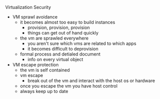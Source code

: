 Virtualization Security

* VM sprawl avoidance 
	* it becomes almost too easy to build instances 
		* provision, provision, provision 
		* things can get out of hand quickly
	* the vm are sprawled everywhere
		* you aren't sure which vms are related to which apps 
		* it becomes difficult to deprovision
	* formal process and detialed document 
		* info on every virtual object
* VM escape protection 
	* the vm is self contained
	* vm escape 
		* break out of the vm and interact with the host os or hardware
	* once you escape the vm you have host control
	* always keep up to date